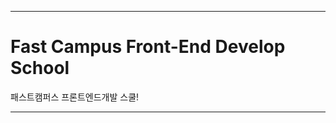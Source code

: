 ******************************************************
# Fast Campus Front-End Develop School
패스트캠퍼스 프론트엔드개발 스쿨! <br>

******************************************************


